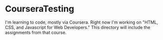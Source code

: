 # CourseraTesting
I'm learning to code, mostly via Coursera.
Right now I'm working on "HTML, CSS, and Javascript for Web Developers."
This directory will include the assignments from that course.
